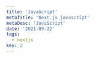 ```yaml
---
title: 'JavaScript'
metaTitle: 'Next.js javascript'
metaDesc: 'JavaScript'
date: '2021-09-22'
tags:
  - nextjs
key: 2
---
```

